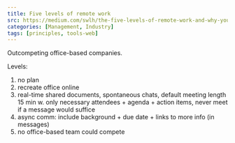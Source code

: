 ```yaml
---
title: Five levels of remote work
src: https://medium.com/swlh/the-five-levels-of-remote-work-and-why-youre-probably-at-level-2-ccaf05a25b9c
categories: [Management, Industry]
tags: [principles, tools-web]
---
```


Outcompeting office-based companies.

Levels:

1. no plan
2. recreate office online
3. real-time shared documents, spontaneous chats, default meeting length 15 min w. only necessary attendees + agenda + action items, never meet if a message would suffice
4. async comm: include background + due date + links to more info (in messages)
5. no office-based team could compete
